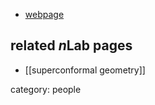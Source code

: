 
* [webpage](http://www.math.hu-berlin.de/~diffgeo/index.php?seite=lischewski)

## related $n$Lab pages

* [[superconformal geometry]]

category: people
